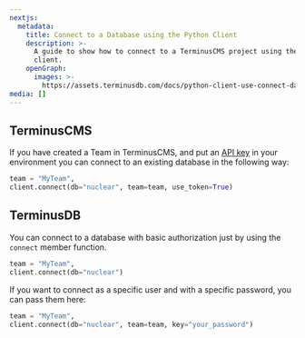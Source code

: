 ```yaml
---
nextjs:
  metadata:
    title: Connect to a Database using the Python Client
    description: >-
      A guide to show how to connect to a TerminusCMS project using the Python
      client.
    openGraph:
      images: >-
        https://assets.terminusdb.com/docs/python-client-use-connect-database.png
media: []
---
```


## TerminusCMS

If you have created a Team in TerminusCMS, and put an [API key](/docs/how-to-connect-terminuscms/) in your environment you can connect to an existing database in the following way:

```python
team = "MyTeam",
client.connect(db="nuclear", team=team, use_token=True)
```

## TerminusDB

You can connect to a database with basic authorization just by using the `connect` member function.

```python
team = "MyTeam",
client.connect(db="nuclear")
```

If you want to connect as a specific user and with a specific password, you can pass them here:

```python
team = "MyTeam",
client.connect(db="nuclear", team=team, key="your_password")
```